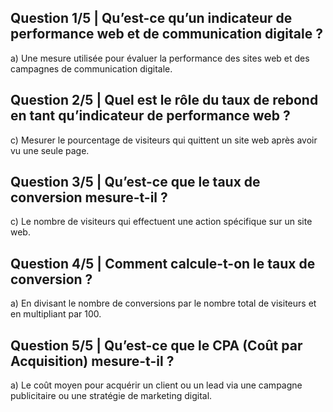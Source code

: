 ## Question 1/5 | Qu’est-ce qu’un indicateur de performance web et de communication digitale ?

a) Une mesure utilisée pour évaluer la performance des sites web et des campagnes de communication digitale.
## Question 2/5 | Quel est le rôle du taux de rebond en tant qu’indicateur de performance web ?

c) Mesurer le pourcentage de visiteurs qui quittent un site web après avoir vu une seule page.
## Question 3/5 | Qu’est-ce que le taux de conversion mesure-t-il ?

c) Le nombre de visiteurs qui effectuent une action spécifique sur un site web.
## Question 4/5 | Comment calcule-t-on le taux de conversion ?

a) En divisant le nombre de conversions par le nombre total de visiteurs et en multipliant par 100.
## Question 5/5 | Qu’est-ce que le CPA (Coût par Acquisition) mesure-t-il ?

a) Le coût moyen pour acquérir un client ou un lead via une campagne publicitaire ou une stratégie de marketing digital.